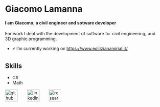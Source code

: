 # Giacomo Lamanna
#### I am Giacomo, a civil engineer and sotware developer
For work I deal with the development of software for civil engineering, and 3D graphic programming. 

- ⚡ I’m currently working on https://www.edilizianamirial.it/ 

## Skills
* C#
* Math


[<img src='https://cdn.jsdelivr.net/npm/simple-icons@3.0.1/icons/github.svg' alt='github' height='40'>](https://github.com/giacomolamanna) &nbsp;&nbsp;&nbsp;&nbsp;&nbsp;&nbsp; [<img src='https://cdn.jsdelivr.net/npm/simple-icons@3.0.1/icons/linkedin.svg' alt='linkedin' height='40'>](https://www.linkedin.com/in/https://www.linkedin.com/in/giacomo-lamanna//) &nbsp;&nbsp;&nbsp;&nbsp;&nbsp;&nbsp; [<img src='https://cdn.jsdelivr.net/npm/simple-icons@3.0.1/icons/researchgate.svg' alt='researchgate' height='40'>](https://www.researchgate.net/profile/Giacomo-Lamanna)  

